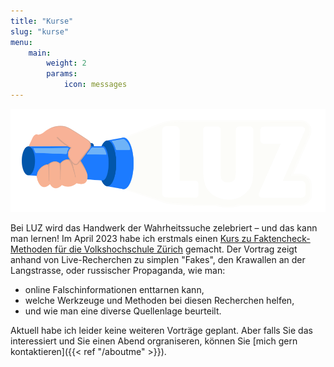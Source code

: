 ```yaml
---
title: "Kurse"
slug: "kurse"
menu:
    main:
        weight: 2
        params: 
            icon: messages
---
```


![](../attachments/luz_horiztonal.svg)

Bei LUZ wird das Handwerk der Wahrheitssuche zelebriert – und das kann man lernen! Im April 2023 habe ich erstmals einen [Kurs zu Faktencheck-Methoden für die Volkshochschule Zürich](https://vhszh.ch/kursangebot/detail/fakten-bullshit-der-wahrheit-auf-der-spur/23S-0340-01/) gemacht. Der Vortrag zeigt anhand von Live-Recherchen zu simplen "Fakes", den Krawallen an der Langstrasse, oder russischer Propaganda, wie man: 
- online Falschinformationen enttarnen kann, 
- welche Werkzeuge und Methoden bei diesen Recherchen helfen, 
- und wie man eine diverse Quellenlage beurteilt.

Aktuell habe ich leider keine weiteren Vorträge geplant. Aber falls Sie das interessiert und Sie einen Abend orgraniseren, können Sie [mich gern kontaktieren]({{< ref "/aboutme" >}}).